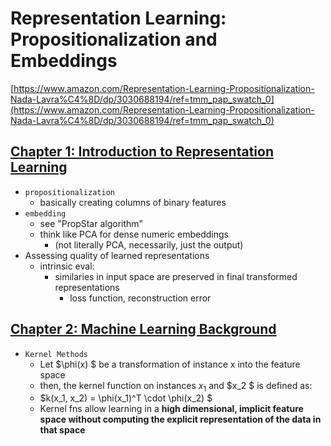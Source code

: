 # Representation Learning: Propositionalization and Embeddings

[https://www.amazon.com/Representation-Learning-Propositionalization-Nada-Lavra%C4%8D/dp/3030688194/ref=tmm_pap_swatch_0](https://www.amazon.com/Representation-Learning-Propositionalization-Nada-Lavra%C4%8D/dp/3030688194/ref=tmm_pap_swatch_0)

## [Chapter 1: Introduction to Representation Learning](./CHAPTER_1.md)

- `propositionalization`
  - basically creating columns of binary features
- `embedding`
  - see "PropStar algorithm"
  - think like PCA for dense numeric embeddings
    - (not literally PCA, necessarily, just the output)
- Assessing quality of learned representations
  - intrinsic eval:
    - similaries in input space are preserved in final transformed representations
      - loss function, reconstruction error

## [Chapter 2: Machine Learning Background](./CHAPTER_2.md)

- `Kernel Methods`
  - Let $\phi(x) $ be a transformation of instance x into the feature space
  - then, the kernel function on instances $x_1$ and $x_2 $ is defined as:
  - $k(x_1, x_2) = \phi(x_1)^T \cdot \phi(x_2) $
  - Kernel fns allow learning in a **high dimensional, implicit feature space without computing the explicit representation of the data in that space**
